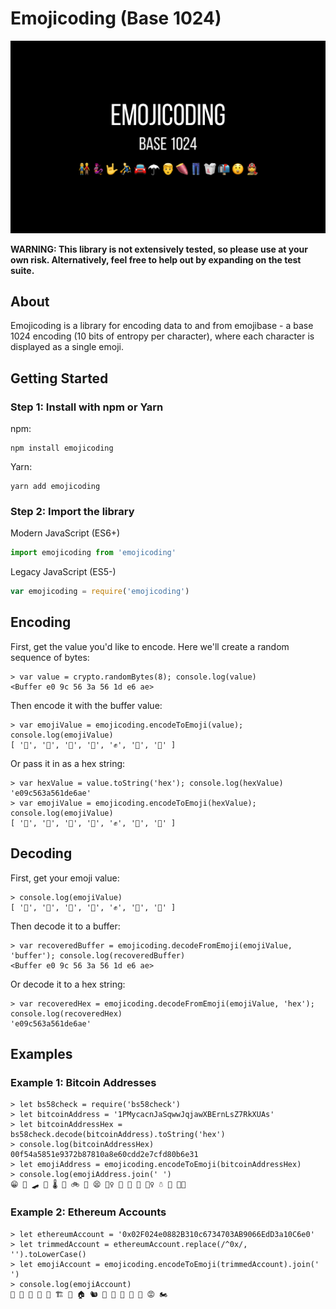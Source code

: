 # Emojicoding (Base 1024)

![Emojicoding: Base 1024](https://raw.githubusercontent.com/shea256/emojicoding/master/docs/emojicoding.png)

**WARNING: This library is not extensively tested, so please use at your own risk. Alternatively, feel free to help out by expanding on the test suite.**

## About

Emojicoding is a library for encoding data to and from emojibase - a base 1024 encoding (10 bits of entropy per character), where each character is displayed as a single emoji.

## Getting Started

### Step 1: Install with npm or Yarn

npm:

```
npm install emojicoding
```

Yarn:

```
yarn add emojicoding
```

### Step 2: Import the library

Modern JavaScript (ES6+)

```js
import emojicoding from 'emojicoding'
```

Legacy JavaScript (ES5-)

```js
var emojicoding = require('emojicoding')
```

## Encoding

First, get the value you'd like to encode. Here we'll create a random sequence of bytes:

```
> var value = crypto.randomBytes(8); console.log(value)
<Buffer e0 9c 56 3a 56 1d e6 ae>
```

Then encode it with the buffer value:

```
> var emojiValue = emojicoding.encodeToEmoji(value); console.log(emojiValue)
[ '🔨', '🌵', '🦖', '🍮', '✊', '🍷', '🧰' ]
```

Or pass it in as a hex string:

```
> var hexValue = value.toString('hex'); console.log(hexValue)
'e09c563a561de6ae'
> var emojiValue = emojicoding.encodeToEmoji(hexValue); console.log(emojiValue)
[ '🔨', '🌵', '🦖', '🍮', '✊', '🍷', '🧰' ]
```

## Decoding

First, get your emoji value:

```
> console.log(emojiValue)
[ '🔨', '🌵', '🦖', '🍮', '✊', '🍷', '🧰' ]
```

Then decode it to a buffer:

```
> var recoveredBuffer = emojicoding.decodeFromEmoji(emojiValue, 'buffer'); console.log(recoveredBuffer)
<Buffer e0 9c 56 3a 56 1d e6 ae>
```

Or decode it to a hex string:

```
> var recoveredHex = emojicoding.decodeFromEmoji(emojiValue, 'hex'); console.log(recoveredHex)
'e09c563a561de6ae'
```

## Examples

### Example 1: Bitcoin Addresses

```
> let bs58check = require('bs58check')
> let bitcoinAddress = '1PMycacnJaSqwwJqjawXBErnLsZ7RkXUAs'
> let bitcoinAddressHex = bs58check.decode(bitcoinAddress).toString('hex')
> console.log(bitcoinAddressHex)
00f54a5851e9372b87810a8e60cdd2e7cfd80b6e31
> let emojiAddress = emojicoding.encodeToEmoji(bitcoinAddressHex)
> console.log(emojiAddress.join(' ')
😁 💾 🛹 🤢 🌡 🔦 🚲 🔧 😫 🧛‍♀️ 🤯 🍁 💉 🤦‍♀️ ☃ 📡 👩‍🏭
```

### Example 2: Ethereum Accounts

```
> let ethereumAccount = '0x02F024e0882B310c6734703AB9066EdD3a10C6e0'
> let trimmedAccount = ethereumAccount.replace(/^0x/, '').toLowerCase()
> let emojiAccount = emojicoding.encodeToEmoji(trimmedAccount).join(' ')
> console.log(emojiAccount)
🙂 🚀 🧶 👋 👲 🏗 🌋 🏠 🐿 🚿 🍜 🍾 🧯 🦠 😡 🏍
```
